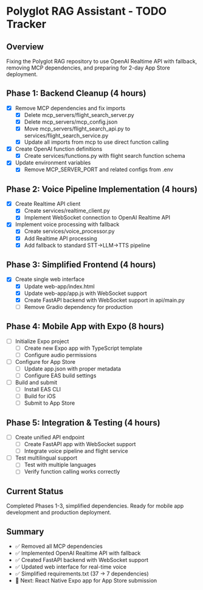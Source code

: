 # Polyglot RAG Assistant - TODO Tracker

## Overview
Fixing the Polyglot RAG repository to use OpenAI Realtime API with fallback, removing MCP dependencies, and preparing for 2-day App Store deployment.

## Phase 1: Backend Cleanup (4 hours)
- [x] Remove MCP dependencies and fix imports
  - [x] Delete mcp_servers/flight_search_server.py
  - [x] Delete mcp_servers/mcp_config.json
  - [x] Move mcp_servers/flight_search_api.py to services/flight_search_service.py
  - [x] Update all imports from mcp to use direct function calling
- [x] Create OpenAI function definitions
  - [x] Create services/functions.py with flight search function schema
- [x] Update environment variables
  - [x] Remove MCP_SERVER_PORT and related configs from .env

## Phase 2: Voice Pipeline Implementation (4 hours)
- [x] Create Realtime API client
  - [x] Create services/realtime_client.py
  - [x] Implement WebSocket connection to OpenAI Realtime API
- [x] Implement voice processing with fallback
  - [x] Create services/voice_processor.py
  - [x] Add Realtime API processing
  - [x] Add fallback to standard STT→LLM→TTS pipeline

## Phase 3: Simplified Frontend (4 hours)
- [x] Create single web interface
  - [x] Update web-app/index.html
  - [x] Update web-app/app.js with WebSocket support
  - [x] Create FastAPI backend with WebSocket support in api/main.py
  - [ ] Remove Gradio dependency for production

## Phase 4: Mobile App with Expo (8 hours)
- [ ] Initialize Expo project
  - [ ] Create new Expo app with TypeScript template
  - [ ] Configure audio permissions
- [ ] Configure for App Store
  - [ ] Update app.json with proper metadata
  - [ ] Configure EAS build settings
- [ ] Build and submit
  - [ ] Install EAS CLI
  - [ ] Build for iOS
  - [ ] Submit to App Store

## Phase 5: Integration & Testing (4 hours)
- [ ] Create unified API endpoint
  - [ ] Create FastAPI app with WebSocket support
  - [ ] Integrate voice pipeline and flight service
- [ ] Test multilingual support
  - [ ] Test with multiple languages
  - [ ] Verify function calling works correctly

## Current Status
Completed Phases 1-3, simplified dependencies. Ready for mobile app development and production deployment.

## Summary
- ✅ Removed all MCP dependencies
- ✅ Implemented OpenAI Realtime API with fallback
- ✅ Created FastAPI backend with WebSocket support
- ✅ Updated web interface for real-time voice
- ✅ Simplified requirements.txt (37 → 7 dependencies)
- 📱 Next: React Native Expo app for App Store submission